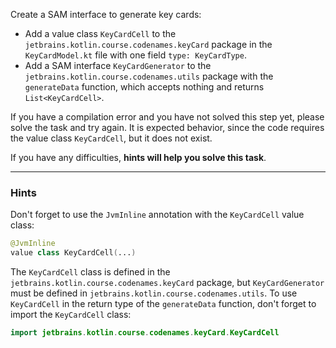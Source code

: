 Create a SAM interface to generate key cards:

- Add a value class `KeyCardCell` to the `jetbrains.kotlin.course.codenames.keyCard` 
package in the `KeyCardModel.kt` file with one field `type: KeyCardType`.
- Add a SAM interface `KeyCardGenerator` to the `jetbrains.kotlin.course.codenames.utils` package 
with the `generateData` function, which accepts nothing and returns `List<KeyCardCell>`.

<div class="hint" title="I press Check and see a compilation error">

  If you have a compilation error and you have not solved this step yet, please solve the task and try again. 
  It is expected behavior, since the code requires the value class `KeyCardCell`, but it does not exist.
</div>

If you have any difficulties, **hints will help you solve this task**.

----

### Hints

<div class="hint" title="The JvmInline annotation for value classes">

Don't forget to use the `JvmInline` annotation with the `KeyCardCell` value class:
```kotlin
@JvmInline
value class KeyCardCell(...)
```
</div>

<div class="hint" title="Import classes from another package">

The `KeyCardCell` class is defined in the `jetbrains.kotlin.course.codenames.keyCard` package, 
but `KeyCardGenerator` must be defined in `jetbrains.kotlin.course.codenames.utils`.
To use `KeyCardCell` in the return type of the `generateData` function, don't forget to import the `KeyCardCell` class:

```kotlin
import jetbrains.kotlin.course.codenames.keyCard.KeyCardCell
```
</div>
